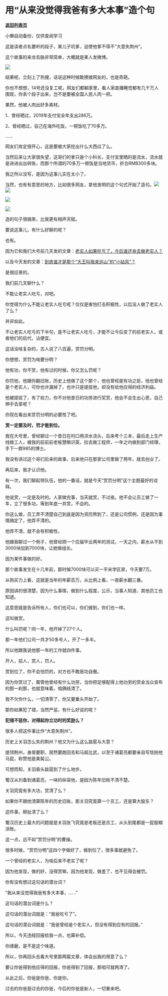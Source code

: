 # 用“从来没觉得我爸有多大本事”造个句

[**返回列表页**](/gzh/记忆承载3)

小懒自动备份，仅供查阅学习

这是读者点名要听的段子，某儿子坑爹，迫使他爹不得不”大意失荆州”。

  

这个故事的来龙去脉非常简单，大概就是某人发微博。

![](https://mmbiz.qpic.cn/mmbiz_jpg/aYCQDPqZ8kwnw8tDO4jhmncCEhRH5chyp5BO2htbbDib9Admb6DBWoP92mUUU4V3ZhzPWARCDqT7L8iasy25xX7A/640?wx_fmt=jpeg)

  

结果呢，立刻上了热搜，话说这种时候敢撩拨网友的，也是奇葩。

  

你也不想想，14号还没复工呢，网友们都躺家里，看人家直播睡觉都有几千万人围观，你丢个段子出来，岂不是要被全国人民人肉一把。

  

果然，他被人肉出好多素材。

  

1、曾经晒过，2019年支付宝全年支出286万。

2、曾经晒过，自己在海外吃饭，一顿饭吃了70多万。

......

  

网友们肯定很开心，这是要被大家挖出什么大西瓜了么。

  

当然后来让大家很失望，这哥们的爹只是个小科长，支付宝里晒的是流水，流水就是进进出出转账，而那个所谓的70多万一顿饭是当地货币，折合RMB300多块。

  

我之所以没写，是因为这事儿实在太小了。

  

当然，也有有意思的地方，比如很多网友，拿他发明的这个句式开始了造句。![](https://mmbiz.qpic.cn/mmbiz_png/aYCQDPqZ8kwnw8tDO4jhmncCEhRH5chyqBVwkQ7yhLX8DvtNMWjga1QkSJnUKjZcgkdqtlic4fB6AicN2A1Bwg7w/640?wx_fmt=png)![](https://mmbiz.qpic.cn/mmbiz_jpg/aYCQDPqZ8kwnw8tDO4jhmncCEhRH5chyIBibxMbt8jZcIUp70wRZVpTqBm9cRZtMnNlVvqEtyiagydOYP2ClCEsw/640?wx_fmt=jpeg)

![](https://mmbiz.qpic.cn/mmbiz_png/aYCQDPqZ8kwnw8tDO4jhmncCEhRH5chy4OMSHVKpicVbR3fFSWSXE2YBicj2EFxMQFc9oBosQTlcibplf8DQdgoZg/640?wx_fmt=png)

![](https://mmbiz.qpic.cn/mmbiz_jpg/aYCQDPqZ8kwnw8tDO4jhmncCEhRH5chydOKy1vdSqrIplWEr3vqdiaMicWSBiaD0sQRZaArdIaxNIKH99pbiaF63Dg/640?wx_fmt=jpeg)

  

造的句子很搞笑，比我更有相声天赋。

  

要说这事儿，有什么好聊的呢？

  

也有。

  

因为它和我们大号前几天发的文章：[老实人如果吃亏了，今后谁还肯去做老实人？](https://mp.weixin.qq.com/s?__biz=MzU0MjYwNDU2Mw==&mid=2247488350&idx=1&sn=fdf07f9ea13d4472fc58e569a8bb79a9&chksm=fb197f22cc6ef6340d7983d480b435593fc646b6afbefe8821474f7705d3fb12d320007d178b&token=415770412&lang=zh_CN&scene=21#wechat_redirect)

  

以及今天发的文章：[到底谁才是那个“大王叫我来巡山”的“小钻风”？](https://mp.weixin.qq.com/s?__biz=MzU0MjYwNDU2Mw==&mid=2247488390&idx=1&sn=85997d09c4c48cd038caa43ddd413e79&chksm=fb197ffacc6ef6ecb24dadfa3075c8170565aed3be53f25c4982eed90ea4942439a09a16924d&token=415770412&lang=zh_CN&scene=21#wechat_redirect)

  

是很应景的。

  

我们前几天聊什么？

  

不能让老实人吃亏，对吧。

  

你觉得为什么不能让老实人吃亏呢？仅仅是害怕打击积极性，以后没人做了老实人了么？

  

并非如此。

  

不让老实人吃亏的下半句，是不让老实人吃亏，才能不让今后变了的前老实人，或者他们的后代，沾便宜。

  

这话没啥复杂的，古人说了八百遍，赏罚分明。

  

你想想，赏罚为啥要分明？

  

他有功，你不赏，他有过的时候，你又怎么罚呢？

  

你罚他，他跟你翻旧账，历史上他做了这个那个，他也曾经是有功之臣，他也曾经是个老实人，可你也许漏掉了，也许只是提拔他，却没有给他应得的经济利益。

  

他被提拔了，有了权力，你不对他昔日的功劳进行奖赏，他会不会生出心思，自己伸手去拿呢？

  

你现在看出来赏罚分明的必要性了吧。

  

 **赏一定要及时，罚才能到位。**

  

我在大号里，曾经聊过一个昔日在村口用凉水浇头，后来考个三本，最后走上生产线做工人，被我的前前前老板慧眼识英，拉去做工程师，一年之内做到部门经理，手下一群985的博士。

  

我没有讲过这个哥们后来的故事，后来他只在那家公司里做了两年，就去创业了。

  

再后来，我才认识他。

  

有一次，我们聊起带队伍，他的一番话，就是今天“赏罚分明”这个主题最好的诠释。

  

他说赏，一定是及时的。人家做完事，当天就赏，不过夜。他不会让员工做了一年，立了很多功，等到年底一并赏，不会的。

  

你这么做，员工弄不清楚自己到底是因为资历熬到了，还是公司惯例，还是因为事情搞定了，他弄不清的。

  

他弄不清，就不会有积极性。

  

他跟我聊过一个例子，他曾经把一个应届毕业两年的测试，一天之内，薪水从不到3000块加到7000块，让她做组长。

  

因为某件事做的好。

  

那个故事发生在十几年前，那时候7000块可以买一平米学区房，今天要7万。

  

从购买力上看，这就是当年的年薪百万，从比例上看，一夜薪水翻三番。

  

原因讲的很清楚，因为什么事情，做到什么程度，公示，当事人知道，其他员工也知道。

  

这意思就是告诉所有人，你们也可以，你们做到，你们也一样。

  

这叫做赏。

  

什么叫罚呢？同一年，他开掉了27个人。

  

那一年他们公司一共才50多号人，开了一多半。

  

所以他跟我说他那一年的工作就四件事。

  

开人，招人，赏人，罚人。

  

赏到位了，你不会怕罚的，对方也不敢居功自傲。

  

因为你赏过了，甭管他曾经有什么功劳，当你把足够配得上他功劳的赏金当众宣布的那一刹那，也就意味着，咱俩结清了。

  

我不欠你什么，一切清零了，你又要重头开始了。

  

那你如果犯了错，当然严惩，有什么好说的呢？

  

 **犯错不惩你，对得起你立功时的奖励么？**

  

很多人把这件事比作“大意失荆州”。

  

历史上关羽怎么失的荆州？他又为什么这么跋扈与大意？

  

提领荆州，身居要职，居然要跑回去和马超比武，以至于诸葛亮都要亲自写信拍他马屁，称赞他是美髯公。

  

可想而知，关羽昏头跋扈到了什么地步。

  

蜀汉从刘备到诸葛亮，一味的纵容他，是因为陈年旧账不清不楚。

  

关羽究竟有多大功，赏清了么？

  

如果你不跟他清算陈年的历史旧账，那关羽究竟算一个员工，还是算大股东？

  

这件事，掰扯清了么？

  

蜀汉历史上最大的问题就是关羽张飞究竟是老板还是员工，从头到尾都是一屁股糊涂账。

  

这一点，远不如“赏罚分明”的曹操。

  

很多时候，“赏罚分明”这四个字做好了，做到位了，很多事就避免了。

  

一个曾经的老实人，为啥后来不老实了呢？

  

因为他发现，做的好，没得赏嘛，因为他发现，做差了，也不见得会被罚。

  

你有没有想过这句话的潜台词？

  

“我从来没觉得我爸有多大本事，......”

  

这句话的潜台词是什么？

  

这句话的潜台词就是：“我爸吃亏了”。

这句话的潜台词就是：“我爸曾经是个老实人，但没有得到应有的回报。”

  

所以，今天违规回报给我一点，也算补偿。

  

你琢磨，是不是这个味道。

  

所以，你再回头去看大号里那两篇文章，体会出我的用意了么？

  

要让你爸得到他应得的回报，你爸得到了回报，那咱可就两清了。

  

从此之后，你爸是你爸，你是你。

  

过去的你爸是过去的你爸，今后的你爸是新人，一切重来吧。

